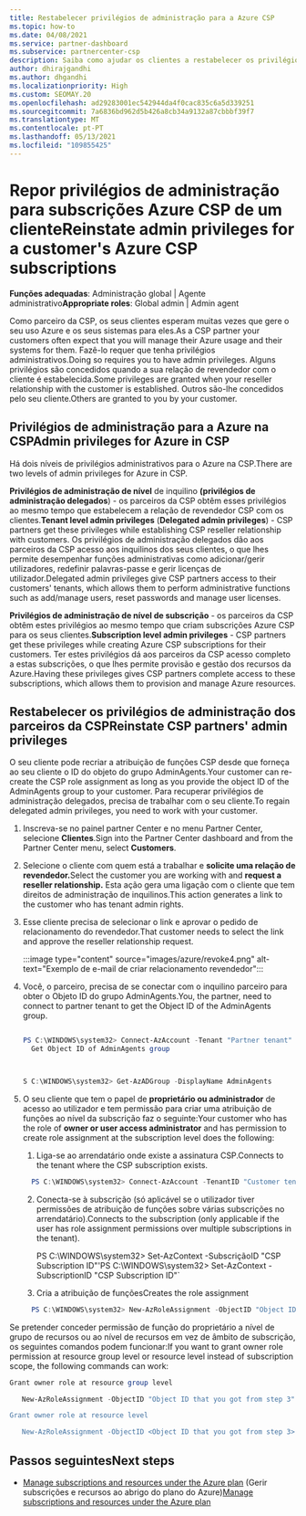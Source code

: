 ```yaml
---
title: Restabelecer privilégios de administração para a Azure CSP
ms.topic: how-to
ms.date: 04/08/2021
ms.service: partner-dashboard
ms.subservice: partnercenter-csp
description: Saiba como ajudar os clientes a restabelecer os privilégios de administração de um parceiro para que o parceiro possa ajudar a gerir as subscrições Azure CSP de um cliente.
author: dhirajgandhi
ms.author: dhgandhi
ms.localizationpriority: High
ms.custom: SEOMAY.20
ms.openlocfilehash: ad29283001ec542944da4f0cac835c6a5d339251
ms.sourcegitcommit: 7a6836bd962d5b426a8cb34a9132a87cbbbf39f7
ms.translationtype: MT
ms.contentlocale: pt-PT
ms.lasthandoff: 05/13/2021
ms.locfileid: "109855425"
---
```

# <a name="reinstate-admin-privileges-for-a-customers-azure-csp-subscriptions"></a><span data-ttu-id="31c4a-103">Repor privilégios de administração para subscrições Azure CSP de um cliente</span><span class="sxs-lookup"><span data-stu-id="31c4a-103">Reinstate admin privileges for a customer's Azure CSP subscriptions</span></span>  

<span data-ttu-id="31c4a-104">**Funções adequadas**: Administração global | Agente administrativo</span><span class="sxs-lookup"><span data-stu-id="31c4a-104">**Appropriate roles**: Global admin | Admin agent</span></span>

<span data-ttu-id="31c4a-105">Como parceiro da CSP, os seus clientes esperam muitas vezes que gere o seu uso Azure e os seus sistemas para eles.</span><span class="sxs-lookup"><span data-stu-id="31c4a-105">As a CSP partner your customers often expect that you will manage their Azure usage and their systems for them.</span></span> <span data-ttu-id="31c4a-106">Fazê-lo requer que tenha privilégios administrativos.</span><span class="sxs-lookup"><span data-stu-id="31c4a-106">Doing so requires you to have admin privileges.</span></span> <span data-ttu-id="31c4a-107">Alguns privilégios são concedidos quando a sua relação de revendedor com o cliente é estabelecida.</span><span class="sxs-lookup"><span data-stu-id="31c4a-107">Some privileges are granted when your reseller relationship with the customer is established.</span></span> <span data-ttu-id="31c4a-108">Outros são-lhe concedidos pelo seu cliente.</span><span class="sxs-lookup"><span data-stu-id="31c4a-108">Others are granted to you by your customer.</span></span>

## <a name="admin-privileges-for-azure-in-csp"></a><span data-ttu-id="31c4a-109">Privilégios de administração para a Azure na CSP</span><span class="sxs-lookup"><span data-stu-id="31c4a-109">Admin privileges for Azure in CSP</span></span>

<span data-ttu-id="31c4a-110">Há dois níveis de privilégios administrativos para o Azure na CSP.</span><span class="sxs-lookup"><span data-stu-id="31c4a-110">There are two levels of admin privileges for Azure in CSP.</span></span>

<span data-ttu-id="31c4a-111">**Privilégios de administração de nível** de inquilino **(privilégios de administração delegados**) - os parceiros da CSP obtêm esses privilégios ao mesmo tempo que estabelecem a relação de revendedor CSP com os clientes.</span><span class="sxs-lookup"><span data-stu-id="31c4a-111">**Tenant level admin privileges** (**Delegated admin privileges**) -  CSP partners get these privileges while establishing CSP reseller relationship with customers.</span></span> <span data-ttu-id="31c4a-112">Os privilégios de administração delegados dão aos parceiros da CSP acesso aos inquilinos dos seus clientes, o que lhes permite desempenhar funções administrativas como adicionar/gerir utilizadores, redefinir palavras-passe e gerir licenças de utilizador.</span><span class="sxs-lookup"><span data-stu-id="31c4a-112">Delegated admin privileges give CSP partners access to their customers' tenants, which allows them to perform administrative functions such as add/manage users, reset passwords and manage user licenses.</span></span>

<span data-ttu-id="31c4a-113">**Privilégios de administração de nível de subscrição** - os parceiros da CSP obtêm estes privilégios ao mesmo tempo que criam subscrições Azure CSP para os seus clientes.</span><span class="sxs-lookup"><span data-stu-id="31c4a-113">**Subscription level admin privileges** - CSP partners get these privileges while creating Azure CSP subscriptions for their customers.</span></span> <span data-ttu-id="31c4a-114">Ter estes privilégios dá aos parceiros da CSP acesso completo a estas subscrições, o que lhes permite provisão e gestão dos recursos da Azure.</span><span class="sxs-lookup"><span data-stu-id="31c4a-114">Having these privileges gives CSP partners complete access to these subscriptions, which allows them to provision and manage Azure resources.</span></span>

## <a name="reinstate-csp-partners-admin-privileges"></a><span data-ttu-id="31c4a-115">Restabelecer os privilégios de administração dos parceiros da CSP</span><span class="sxs-lookup"><span data-stu-id="31c4a-115">Reinstate CSP partners' admin privileges</span></span>

<span data-ttu-id="31c4a-116">O seu cliente pode recriar a atribuição de funções CSP desde que forneça ao seu cliente o ID do objeto do grupo AdminAgents.</span><span class="sxs-lookup"><span data-stu-id="31c4a-116">Your customer can re-create the CSP role assignment as long as you provide the object ID of the AdminAgents group to your customer.</span></span> <span data-ttu-id="31c4a-117">Para recuperar privilégios de administração delegados, precisa de trabalhar com o seu cliente.</span><span class="sxs-lookup"><span data-stu-id="31c4a-117">To regain delegated admin privileges, you need to work with your customer.</span></span>

1. <span data-ttu-id="31c4a-118">Inscreva-se no painel partner Center e no menu Partner Center, selecione **Clientes**.</span><span class="sxs-lookup"><span data-stu-id="31c4a-118">Sign into the Partner Center dashboard and from the Partner Center menu, select **Customers**.</span></span>

2. <span data-ttu-id="31c4a-119">Selecione o cliente com quem está a trabalhar e **solicite uma relação de revendedor.**</span><span class="sxs-lookup"><span data-stu-id="31c4a-119">Select the customer you are working with and **request a reseller relationship.**</span></span> <span data-ttu-id="31c4a-120">Esta ação gera uma ligação com o cliente que tem direitos de administração de inquilinos.</span><span class="sxs-lookup"><span data-stu-id="31c4a-120">This action generates a link to the customer who has tenant admin rights.</span></span>

3. <span data-ttu-id="31c4a-121">Esse cliente precisa de selecionar o link e aprovar o pedido de relacionamento do revendedor.</span><span class="sxs-lookup"><span data-stu-id="31c4a-121">That customer needs to select the link and approve the reseller relationship request.</span></span>

   :::image type="content" source="images/azure/revoke4.png" alt-text="Exemplo de e-mail de criar relacionamento revendedor":::

4. <span data-ttu-id="31c4a-123">Você, o parceiro, precisa de se conectar com o inquilino parceiro para obter o Objeto ID do grupo AdminAgents.</span><span class="sxs-lookup"><span data-stu-id="31c4a-123">You, the partner, need to connect to partner tenant to get the Object ID of the AdminAgents group.</span></span>

  
    ```powershell

    PS C:\WINDOWS\system32> Connect-AzAccount -Tenant "Partner tenant"
      Get Object ID of AdminAgents group
   
    

   S C:\WINDOWS\system32> Get-AzADGroup -DisplayName AdminAgents
    ```


5. <span data-ttu-id="31c4a-124">O seu cliente que tem o papel de **proprietário ou administrador** de acesso ao utilizador e tem permissão para criar uma atribuição de funções ao nível da subscrição faz o seguinte:</span><span class="sxs-lookup"><span data-stu-id="31c4a-124">Your customer who has the role of **owner or user access administrator** and has permission to create role assignment at the subscription level does the following:</span></span>


    1. <span data-ttu-id="31c4a-125">Liga-se ao arrendatário onde existe a assinatura CSP.</span><span class="sxs-lookup"><span data-stu-id="31c4a-125">Connects to the tenant where the CSP subscription exists.</span></span>
      ```powershell
        PS C:\WINDOWS\system32> Connect-AzAccount -TenantID "Customer tenant"
      ```

    2. <span data-ttu-id="31c4a-126">Conecta-se à subscrição (só aplicável se o utilizador tiver permissões de atribuição de funções sobre várias subscrições no arrendatário).</span><span class="sxs-lookup"><span data-stu-id="31c4a-126">Connects to the subscription (only applicable if the user has role assignment permissions over multiple subscriptions in the tenant).</span></span>
   
         <span data-ttu-id="31c4a-127">PS C:\WINDOWS\system32> Set-AzContext -SubscriçãoID "CSP Subscription ID"'</span><span class="sxs-lookup"><span data-stu-id="31c4a-127">PS C:\WINDOWS\system32> Set-AzContext -SubscriptionID "CSP Subscription ID"\`</span></span>


    3. <span data-ttu-id="31c4a-128">Cria a atribuição de funções</span><span class="sxs-lookup"><span data-stu-id="31c4a-128">Creates the role assignment</span></span>
    
    ```powershell
      PS C:\WINDOWS\system32> New-AzRoleAssignment -ObjectID "Object ID of the Admin Agents group- needs to be provided by partner" -RoleDefinitionName "Owner" -Scope "/subscriptions/CSP subscription ID"
    ```


<span data-ttu-id="31c4a-129">Se pretender conceder permissão de função do proprietário a nível de grupo de recursos ou ao nível de recursos em vez de âmbito de subscrição, os seguintes comandos podem funcionar:</span><span class="sxs-lookup"><span data-stu-id="31c4a-129">If you want to grant owner role permission at resource group level or resource level instead of subscription scope, the following commands can work:</span></span>


```powershell
Grant owner role at resource group level

   New-AzRoleAssignment -ObjectID "Object ID that you got from step 3" -RoleDefinitionName Owner -Scope "/subscriptions/"SubscriptionID of CSP subscription"/resourceGroups/"Resource group name"

Grant owner role at resource level

   New-AzRoleAssignment -ObjectID <Object ID that you got from step 3> -RoleDefinitionName Owner -Scope "Resource URI"
```


## <a name="next-steps"></a><span data-ttu-id="31c4a-130">Passos seguintes</span><span class="sxs-lookup"><span data-stu-id="31c4a-130">Next steps</span></span>

- <span data-ttu-id="31c4a-131">[Manage subscriptions and resources under the Azure plan](azure-plan-manage.md) (Gerir subscrições e recursos ao abrigo do plano do Azure)</span><span class="sxs-lookup"><span data-stu-id="31c4a-131">[Manage subscriptions and resources under the Azure plan](azure-plan-manage.md)</span></span>
